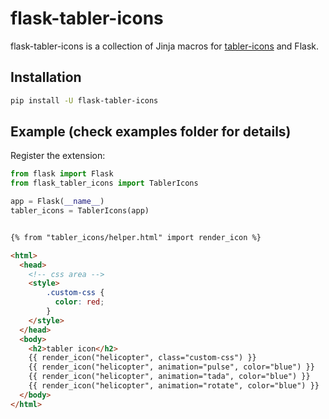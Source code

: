# flask-tabler-icons

flask-tabler-icons is a collection of Jinja macros for [tabler-icons](https://tabler-icons.io/) and Flask.

## Installation

```bash
pip install -U flask-tabler-icons
```

## Example (check examples folder for details)

Register the extension:

```python
from flask import Flask
from flask_tabler_icons import TablerIcons

app = Flask(__name__)
tabler_icons = TablerIcons(app)
```

```html

{% from "tabler_icons/helper.html" import render_icon %}

<html>
  <head>
    <!-- css area -->
    <style>
        .custom-css {
          color: red;
        }
    </style>
  </head>
  <body>
    <h2>tabler icon</h2>
    {{ render_icon("helicopter", class="custom-css") }}
    {{ render_icon("helicopter", animation="pulse", color="blue") }}
    {{ render_icon("helicopter", animation="tada", color="blue") }}
    {{ render_icon("helicopter", animation="rotate", color="blue") }}
  </body>
</html>
```
